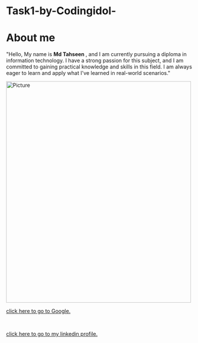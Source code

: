 # Task1-by-Codingidol-
<!DOCTYPE html>
<html>
<head>
</head>
<body>

<h1> About me </h1>
<p>
"Hello, My name is <b> Md Tahseen </b>, and I am currently pursuing a diploma in information technology. I have a strong passion for this subject, and I am committed to gaining practical knowledge and skills in this field. I am always eager to learn and apply what I've learned in real-world scenarios."</p>

<img src="https://images.app.goo.gl/wrPjNHaT1GcwHJaw5" alt="Picture" width="500" height="600">

<br>

<a href="https://www.google.com/"> click here to go to Google. </a>

<br>

<a href="https://www.linkedin.com/in/md-tahseen-24618025b"> click here to go to my linkedin profile. </a>

</body>
</html>
 


